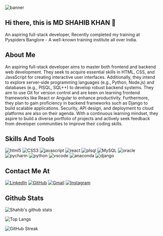 ![banner](https://user-images.githubusercontent.com/74038190/225813708-98b745f2-7d22-48cf-9150-083f1b00d6c9.gif)


## Hi there, this is MD SHAHIB KHAN 👋

An aspiring full-stack developer, Recently completed my training at Pyspiders Banglore - A well-known training institute all over India.

## About Me
An aspiring full-stack developer aims to master both frontend and backend web development. They seek to acquire essential skills in HTML, CSS, and JavaScript for creating interactive user interfaces. Additionally, they intend to explore server-side programming languages (e.g., Python, Node.js) and databases (e.g., PlSQL, SQL++) to develop robust backend systems. They aim to use Git for version control and are keen on learning frontend frameworks like React or Angular to enhance productivity. Furthermore, they plan to gain proficiency in backend frameworks such as Django to build scalable applications. Security, API design, and deployment to cloud platforms are also on their agenda. With a continuous learning mindset, they aspire to build a diverse portfolio of projects and actively seek feedback from developer communities to improve their coding skills.

## Skills And Tools
![html5](https://img.shields.io/badge/HTML5-E34F26?style=for-the-badge&logo=html5&logoColor=white)
![CSS3](https://img.shields.io/badge/CSS3-1572B6?style=for-the-badge&logo=css3&logoColor=white)
![javascript](https://img.shields.io/badge/JavaScript-323330?style=for-the-badge&logo=javascript&logoColor=F7DF1E)
![react](https://img.shields.io/badge/React-20232A?style=for-the-badge&logo=react&logoColor=61DAFB)
![plsql](https://img.shields.io/badge/PLSQL-F80000?style=for-the-badge&logo=oracle&logoColor=black)
![MySQL](https://img.shields.io/badge/MySQL-005C84?style=for-the-badge&logo=mysql&logoColor=white)
![oracle](https://img.shields.io/badge/Oracle-F80000?style=for-the-badge&logo=Oracle&logoColor=white)
![pycharm](https://img.shields.io/badge/PyCharm-000000.svg?&style=for-the-badge&logo=PyCharm&logoColor=white)
![python](https://img.shields.io/badge/Python-FFD43B?style=for-the-badge&logo=python&logoColor=blue)
![vscode](https://img.shields.io/badge/VSCode-0078D4?style=for-the-badge&logo=visual%20studio%20code&logoColor=white)
![anaconda](https://img.shields.io/badge/conda-342B029.svg?&style=for-the-badge&logo=anaconda&logoColor=white)
![django](https://img.shields.io/badge/Django-092E20?style=for-the-badge&logo=django&logoColor=green)

## Contact Me At
[![LinkedIn](https://img.shields.io/badge/linkedin-%230077B5.svg?style=for-the-badge&logo=linkedin&logoColor=white)](www.linkedin.com/in/khan-shahib-38290b265)
[![GitHub](https://img.shields.io/badge/github-%23121011.svg?style=for-the-badge&logo=github&logoColor=white)](https://github.com/mr-khan-06)
[![Gmail](https://img.shields.io/badge/Gmail-D14836?style=for-the-badge&logo=gmail&logoColor=white)](https://mail.google.com/mail/u/0/#inbox?compose=new)
[![Instagram](https://img.shields.io/badge/Instagram-%23E4405F.svg?style=for-the-badge&logo=Instagram&logoColor=white)](https://www.instagram.com/mr_.khan_.06)

## Github Stats
![Shahib's github stats](https://github-readme-stats.vercel.app/api?username=mr-khan-06)

![Top Langs](https://github-readme-stats.vercel.app/api/top-langs/?username=mr-khan-06)

![GitHub Streak](https://github-readme-streak-stats.herokuapp.com?user=mr-khan-06)

<!--
**mr-khan-06/mr-khan-06** is a ✨ _special_ ✨ repository because its `README.md` (this file) appears on your GitHub profile.

Here are some ideas to get you started:

- 🔭 I’m currently working on ...
- 🌱 I’m currently learning ...
- 👯 I’m looking to collaborate on ...
- 🤔 I’m looking for help with ...
- 💬 Ask me about ...
- 📫 How to reach me: ...
- 😄 Pronouns: ...
- ⚡ Fun fact: ...
-->
